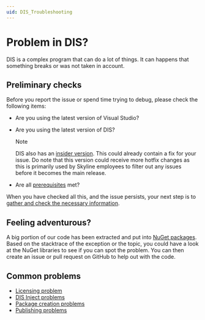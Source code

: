```yaml
---
uid: DIS_Troubleshooting
---
```


# Problem in DIS?

DIS is a complex program that can do a lot of things. It can happens that something breaks or was not taken in account.

## Preliminary checks

Before you report the issue or spend time trying to debug, please check the following items:

- Are you using the latest version of Visual Studio?

- Are you using the latest version of DIS?

  > [!NOTE]
  > DIS also has an [insider version](https://community.dataminer.services/dataminer-integration-studio-other-downloads/). This could already contain a fix for your issue. Do note that this version could receive more hotfix changes as this is primarily used by Skyline employees to filter out any issues before it becomes the main release.

- Are all [prerequisites](xref:Prerequisites) met?

When you have checked all this, and the issue persists, your next step is to [gather and check the necessary information](xref:DIS_Troubleshooting_RetrieveInformation).

## Feeling adventurous?

A big portion of our code has been extracted and put into [NuGet packages](xref:Platform_independent_CICD#nuget-libraries). Based on the stacktrace of the exception or the topic, you could have a look at the NuGet libraries to see if you can spot the problem. You can then create an issue or pull request on GitHub to help out with the code.

## Common problems

- [Licensing problem](xref:DIS_Troubleshooting_LicenseIssue)
- [DIS Inject problems](xref:DIS_Troubleshooting_DisInject)
- [Package creation problems](xref:DIS_Troubleshooting_CompilationFailure)
- [Publishing problems](xref:DIS_Troubleshooting_UploadFailure)
